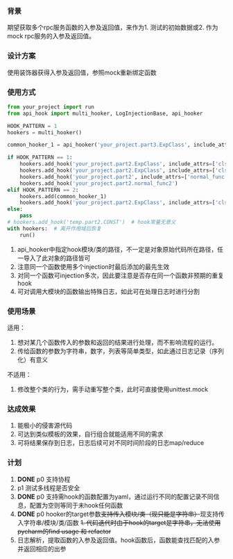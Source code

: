 ### 背景
期望获取多个rpc服务函数的入参及返回值，来作为1. 测试的初始数据或2. 作为mock rpc服务的入参及返回值。

### 设计方案
使用装饰器获得入参及返回值，参照mock重新绑定函数

### 使用方式
```python
from your_project import run
from api_hook import multi_hooker, LogInjectionBase, api_hooker

HOOK_PATTERN = 1
hookers = multi_hooker()

common_hooker_1 = api_hooker('your_project.part3.ExpClass', include_attrs=['func3'])

if HOOK_PATTERN == 1:
    hookers.add_hook('your_project.part2.ExpClass', include_attrs=['clsmethod2'], injection=LogInjectionBase)
    hookers.add_hook('your_project.part2.ExpClass', include_attrs=['clsmethod2', 'func2', 'staticmethod2'])
    hookers.add_hook('your_project.part2', include_attrs=['normal_func'])
    hookers.add_hook('your_project.part2.normal_func2')
elif HOOK_PATTERN == 2:
    hookers.add(common_hooker_1)
    hookers.add_hook('your_project.part2.ExpClass', include_attrs=['clsmethod2'], injection=LogInjectionBase)
else:
    pass
# hookers.add_hook('temp.part2.CONST')  # hook常量无意义
with hookers:  # 离开作用域后恢复
    run()
```
1. api_hooker中指定hook模块/类的路径，不一定是对象原始代码所在路径，任一导入了此对象的路径皆可
2. 注意同一个函数使用多个injection时最后添加的最先生效
2. 对同一个函数可injection多次，因此要注意是否存在同一个函数非预期的重复hook
3. 可对调用大模块的函数输出特殊日志，如此可在处理日志时进行分割

### 使用场景
适用：
1. 想对某几个函数传入的参数和返回的结果进行处理，而不影响流程的运行。
2. 传给函数的参数为字符串，数字，列表等简单类型，如此通过日志记录（序列化）有意义

不适用：
1. 修改整个类的行为，需手动重写整个类，此时可直接使用unittest.mock

### 达成效果
1. 能极小的侵害源代码
2. 可达到类似模板的效果，自行组合就能适用不同的需求
3. 可将结果保存到日志，日志后续可对不同时间阶段的日志map/reduce

### 计划
1. **DONE** p0 支持协程
2. p1 测试多线程是否安全
3. **DONE** p0 支持需hook的函数配置为yaml，通过运行不同的配置记录不同信息，配置为空则等同于未hook任何函数
4. **DONE** p0 hooker的target参数~~支持传入模块/类（现只能是字符串）~~现支持传入字符串/模块/类/函数
    ~~1. 代码迭代时由于hook的target是字符串，无法使用pycharm的find usage 和 refactor~~
5. 日志解析，提取函数的入参及返回值。hook函数后，函数能查找匹配的入参并返回相应的出参
